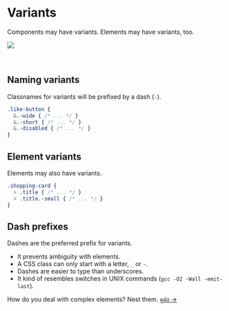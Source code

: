 # Variants

Components may have variants. Elements may have variants, too.

![](images/component-modifiers.png)

<br>

## Naming variants
Classnames for variants will be prefixed by a dash (`-`).

  ```scss
  .like-button {
    &.-wide { /* ... */ }
    &.-short { /* ... */ }
    &.-disabled { /* ... */ }
  }
  ```

## Element variants
Elements may also have variants.

  ```scss
  .shopping-card {
    > .title { /* ... */ }
    > .title.-small { /* ... */ }
  }
  ```

## Dash prefixes
Dashes are the preferred prefix for variants.

  * It prevents ambiguity with elements.
  * A CSS class can only start with a letter, `_` or `-`.
  * Dashes are easier to type than underscores.
  * It kind of resembles switches in UNIX commands (`gcc -O2 -Wall -emit-last`).

How do you deal with complex elements? Nest them.
[ดูต่อ →](nested-components.md)
<!-- {p:.pull-box} -->
